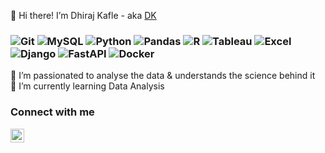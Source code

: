 👋 Hi there!  I’m Dhiraj Kafle - aka [DK][website]

<h3>
   <img alt="Git" src="https://img.shields.io/badge/git%20-%23FFFFFF.svg?&style=for-the-badge&logo=git&logoColor=orange" />
   <img alt="MySQL" src="https://img.shields.io/badge/SQL-FFFFFF?logo=mysql&logoColor=orange&style=for-the-badge" />
   <img alt="Python" src="https://img.shields.io/badge/python-%23FFFFFF.svg?&style=for-the-badge&logo=python&logoColor=blue" />
   <img alt="Pandas" src="https://img.shields.io/badge/pandas-%23FFFFFF.svg?&style=for-the-badge&logo=pandas&logoColor=darkblue" />
   <img alt="R" src="https://img.shields.io/badge/r-%23FFFFFF.svg?&style=for-the-badge&logo=r&logoColor=blue" />
   <img alt="Tableau" src="https://img.shields.io/badge/tableau-%23FFFFFF.svg?&style=for-the-badge&logo=tableau&logoColor=blue" />
   <img alt="Excel" src="https://img.shields.io/badge/excel-FFFFFF?style=for-the-badge&logo=microsoft-excel&logoColor=darkgreen" />
   <img alt="Django" src="https://img.shields.io/badge/django-%23FFFFFF.svg?&style=for-the-badge&logo=django&logoColor=darkgreen" />
   <img alt="FastAPI" src="https://img.shields.io/badge/fast api-%23FFFFFF.svg?&style=for-the-badge&logo=fastapi&logoColor=009485" />
   <img alt="Docker" src="https://img.shields.io/badge/docker-%23FFFFFF.svg?&style=for-the-badge&logo=docker&logoColor=0db7ed" />
   
</h3>

👀 I’m passionated to analyse the data & understands the science behind it </br>
🌱 I’m currently learning Data Analysis </br>


### Connect with me
[<img align="left" alt="mukulmantosh | LinkedIn" width="22px" src="https://cdn.jsdelivr.net/npm/simple-icons@v3/icons/linkedin.svg" />][linkedin]<br />

<br>


[website]: https://www.dhirajk.com.np
[linkedin]: https://www.linkedin.com/in/dhiraj-kafle-4a19781a3/


<!---
   ✨ It's about me ✨ 
--->
